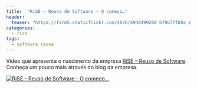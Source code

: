 ```yaml
---
title:  "RiSE – Reuso de Software – O começo…"
header:
  teaser: "https://farm5.staticflickr.com/4076/4940499208_b79b77fb0a_z.jpg"
categories: 
  - rise
tags:
  - software reuse
---
```

Video que apresenta o nascimento da empresa [RiSE – Reuso de Software](http://www.rise.com.br/blog/). Conheça um pouco mais através do blog da empresa.

[![RiSE - Reuso de Software - O começo...](https://img.youtube.com/vi/mFe1UioO7Ao/0.jpg)](https://youtu.be/mFe1UioO7Ao)